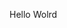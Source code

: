 Hello Wolrd




























































































































































































































































































































































































































































































































































